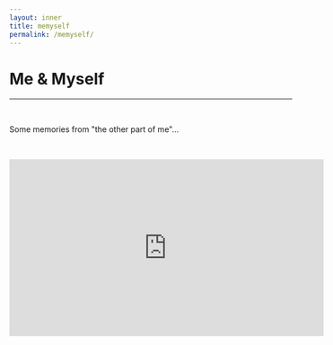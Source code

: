 ```yaml
---
layout: inner
title: memyself
permalink: /memyself/
---
```



# Me & Myself
---

<p>&nbsp;
</p>

Some memories from "the other part of me"...

<p>&nbsp;
</p>

<iframe width="560" height="315" src="https://www.youtube.com/embed/7lWfZq4yxqg" title="YouTube video player" frameborder="0" allow="accelerometer; autoplay; clipboard-write; encrypted-media; gyroscope; picture-in-picture" allowfullscreen></iframe>

